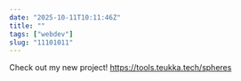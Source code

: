 ```yaml
---
date: "2025-10-11T10:11:46Z"
title: ""
tags: ["webdev"]
slug: "11101011"
---
```

Check out my new project! https://tools.teukka.tech/spheres